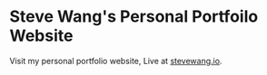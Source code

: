 # Steve Wang's Personal Portfoilo Website
Visit my personal portfolio website, Live at [stevewang.io](https://stevewang.io). 
